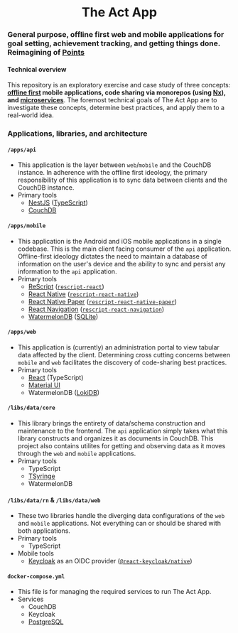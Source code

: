 <h1 align="center">The Act App</h1>

### General purpose, offline first web and mobile applications for goal setting, achievement tracking, and getting things done. Reimagining of [Points](https://github.com/joe307bad/points)

#### Technical overview

This repository is an exploratory exercise and case study of three concepts: **[offline first](https://hasura.io/blog/design-guide-to-offline-first-apps/) mobile applications, code sharing via monorepos (using [Nx](https://github.com/nrwl/nx)), and [microservices](https://microservices.io/patterns/microservices.html)**. The foremost technical goals of The Act App are to investigate these concepts, determine best practices, and apply them to a real-world idea.

### Applications, libraries, and architecture

#### `/apps/api`

- This application is the layer between `web`/`mobile` and the CouchDB instance. In adherence with the offline first ideology, the primary responsibility of this application is to sync data between clients and the CouchDB instance.
- Primary tools
  - [NestJS](https://github.com/nestjs/nest) ([TypeScript](https://github.com/microsoft/TypeScript))
  - [CouchDB](https://github.com/apache/couchdb)

#### `/apps/mobile`

- This application is the Android and iOS mobile applications in a single codebase. This is the main client facing consumer of the `api` application. Offline-first ideology dictates the need to maintain a database of information on the user's device and the ability to sync and persist any information to the `api` application.
- Primary tools
  - [ReScript](https://github.com/rescript-lang) ([`rescript-react`](https://github.com/rescript-lang/rescript-react))
  - [React Native](https://github.com/facebook/react-native) ([`rescript-react-native`](https://github.com/rescript-react-native))
  - [React Native Paper](https://github.com/callstack/react-native-paper) ([`rescript-react-native-paper`](https://github.com/rescript-react-native/paper))
  - [React Navigation](https://github.com/react-navigation/react-navigation) ([`rescript-react-navigation`](https://github.com/rescript-react-native/rescript-react-navigation))
  - [WatermelonDB](https://github.com/Nozbe/WatermelonDB) ([SQLite](https://github.com/sqlite/sqlite))

#### `/apps/web`

- This application is (currently) an administration portal to view tabular data affected by the client. Determining cross cutting concerns between `mobile` and `web` facilitates the discovery of code-sharing best practices.
- Primary tools
  - [React](https://github.com/facebook/react) (TypeScript)
  - [Material UI](https://github.com/mui-org/material-ui)
  - WatermelonDB ([LokiDB](https://github.com/LokiJS-Forge/LokiDB))

#### `/libs/data/core`

- This library brings the entirety of data/schema construction and maintenance to the frontend. The `api` application simply takes what this library constructs and organizes it as documents in CouchDB. This project also contains utilites for getting and observing data as it moves through the `web` and `mobile` applications.
- Primary tools
  - TypeScript
  - [TSyringe](https://github.com/microsoft/tsyringe)
  - WatermelonDB

#### `/libs/data/rn` & `/libs/data/web`

- These two libraries handle the diverging data configurations of the `web` and `mobile` applications. Not everything can or should be shared with both applications.
- Primary tools
  - TypeScript
- Mobile tools
  - [Keycloak](https://github.com/keycloak/keycloak) as an OIDC provider ([`@react-keycloak/native`](https://github.com/react-keycloak/react-native-keycloak))

#### `docker-compose.yml`

- This file is for managing the required services to run The Act App.
- Services
  - CouchDB
  - Keycloak
  - [PostgreSQL](https://github.com/postgres/postgres)
